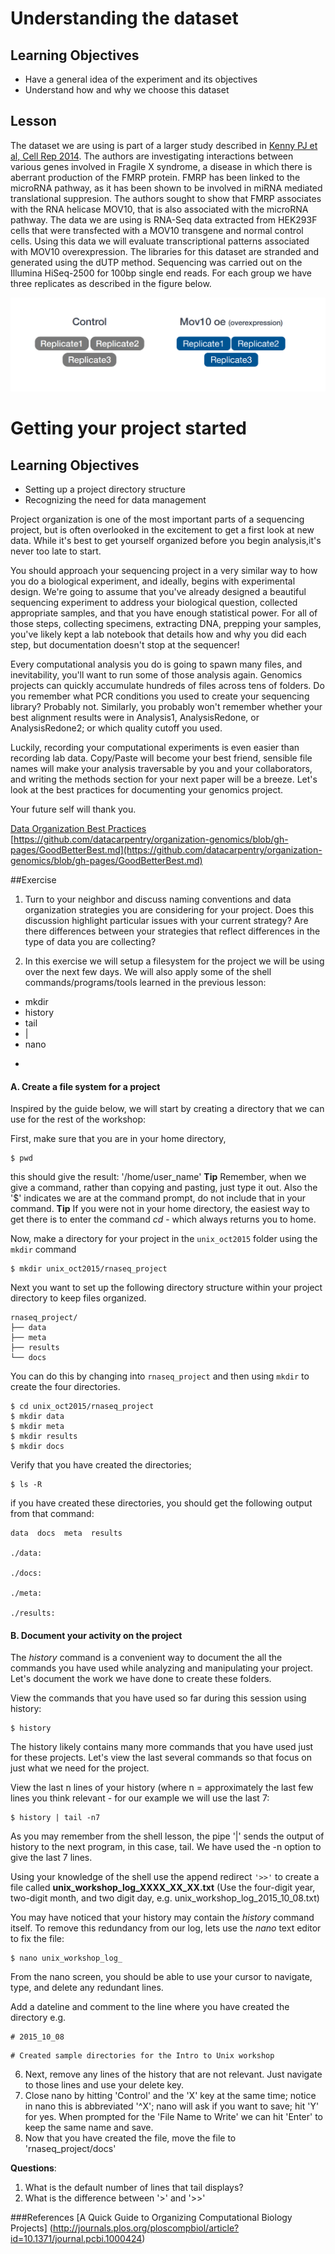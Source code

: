 

# Understanding the dataset

## Learning Objectives

* Have a general idea of the experiment and its objectives
* Understand how and why we choose this dataset

## Lesson
The dataset we are using is part of a larger study described in [Kenny PJ et al, Cell Rep 2014](http://www.ncbi.nlm.nih.gov/pubmed/25464849). The authors are investigating interactions between various genes involved in Fragile X syndrome, a disease in which there is aberrant production of the FMRP protein. FMRP has been linked to the microRNA pathway, as it has been shown to be involved in miRNA mediated translational suppresion. The authors sought to show that FMRP associates with the RNA helicase MOV10, that is also associated with the microRNA pathway. The data we are using is RNA-Seq data extracted from HEK293F cells that were transfected with a MOV10 transgene and normal control cells. Using this data we will evaluate  transcriptional patterns associated with MOV10 overexpression. The libraries for this dataset are stranded and generated using the dUTP method. Sequencing was carried out on the Illumina HiSeq-2500 for 100bp single end reads. For each group we have three replicates as described in the figure below.


![Automation](../img/exp_design.png)

 
# Getting your project started

## Learning Objectives

* Setting up a project directory structure
* Recognizing the need for data management

Project organization is one of the most important parts of a sequencing project, but is often overlooked in the excitement to get a first look at new data. While it's best to get yourself organized before you begin analysis,it's never too late to start.

You should approach your sequencing project in a very similar way to how you do a biological experiment, and ideally, begins with experimental design. We're going to assume that you've already designed a beautiful sequencing experiment 
to address your biological question, collected appropriate samples, and that you have enough statistical power. For all of those steps, collecting specimens, extracting DNA, prepping your samples, you've likely kept a lab notebook that details how and why you did each step, but documentation doesn't stop at the sequencer! 

Every computational analysis you do is going to spawn many files, and inevitability, you'll 
want to run some of those analysis again. Genomics projects can quickly accumulate hundreds of files across tens of folders. Do you remember what PCR conditions you used to create your sequencing library? Probably not. Similarly, you probably won't 
remember whether your best alignment results were in Analysis1, AnalysisRedone, or AnalysisRedone2; or which quality cutoff 
you used.

Luckily, recording your computational experiments is even easier than recording lab data. Copy/Paste will become your best friend, sensible file names will make your analysis traversable by you and your collaborators, and writing the methods section for your next paper will be a breeze. Let's look at the best practices for documenting your genomics project. 

Your future self will thank you.

[Data Organization Best Practices](https://github.com/datacarpentry/organization-genomics/blob/gh-pages/GoodBetterBest.md)<br>
[https://github.com/datacarpentry/organization-genomics/blob/gh-pages/GoodBetterBest.md](https://github.com/datacarpentry/organization-genomics/blob/gh-pages/GoodBetterBest.md)

##Exercise

1. Turn to your neighbor and discuss naming conventions and data organization strategies you are considering for your project. Does this discussion highlight particular issues with your current strategy? Are there differences between your strategies
that reflect differences in the type of data you are collecting?

2. In this exercise we will setup a filesystem for the project we will be using over the next few days. We will also apply some of the shell commands/programs/tools learned in the previous lesson:

* mkdir
* history
* tail
* |
* nano
* >>

#### A. Create a file system for a project

Inspired by the guide below, we will start by creating a directory that we can use for the rest of the workshop:

First, make sure that you are in your home directory,

```
$ pwd
```
this should give the result: '/home/user_name'
**Tip** Remember, when we give a command, rather than copying and pasting, just type it out. Also the '$' indicates we are at the command prompt, do not include that in your command. 
**Tip** If you were not in your home directory, the easiest way to get there is to enter the command *cd* - which always returns you to home. 

Now, make a directory for your project in the `unix_oct2015` folder using the `mkdir` command

```
$ mkdir unix_oct2015/rnaseq_project
```

Next you want to set up the following directory structure within your project directory to keep files organized. 

```
rnaseq_project/
├── data
├── meta
├── results
└── docs

```
You can do this by changing into `rnaseq_project` and then using `mkdir` to create the four directories.

```
$ cd unix_oct2015/rnaseq_project
$ mkdir data
$ mkdir meta
$ mkdir results
$ mkdir docs

``` 

Verify that you have created the directories;

```
$ ls -R
```
if you have created these directories, you should get the following output from that command:

```
data  docs  meta  results

./data:

./docs:

./meta:

./results:
```


#### B. Document your activity on the project

The *history* command is a convenient way to document the all the commands you have used while analyzing and manipulating your project. Let's document the work we have done to create these folders. 

View the commands that you have used so far during this session using history:

```
$ history
```

The history likely contains many more commands that you have used just for these projects. Let's view the last several commands so that focus on just what we need for the project. 

 View the last n lines of your history (where n = approximately the last few lines you think relevant - for our example we will use the last 7:

```
$ history | tail -n7
```

As you may remember from the shell lesson, the pipe '|' sends the output of history to the next program, in this case, tail. We have used the -n option to give the last 7 lines.

Using your knowledge of the shell use the append redirect `'>>'` to create a file called **unix_workshop_log_XXXX_XX_XX.txt** (Use the four-digit year, two-digit month, and two digit day, e.g. unix_workshop_log_2015_10_08.txt)


You may have noticed that your history may contain the *history* command itself. To remove this redundancy from our log, lets use the *nano* text editor to fix the file:

```
$ nano unix_workshop_log_
```

From the nano screen, you should be able to use your cursor to navigate, type, and delete any redundant lines. 

Add a dateline and comment to the line where you have created the directory e.g. 

```
# 2015_10_08 
```

```
# Created sample directories for the Intro to Unix workshop
```

6. Next, remove any lines of the history that are not relevant. Just navigate to those lines and use your delete key. 
7. Close nano by hitting 'Control' and the 'X' key at the same time; notice in nano this is abbreviated '\^X'; nano will ask if you want to save; hit 'Y' for yes. When prompted for the 'File Name to Write' we can hit 'Enter' to keep the same name and save. 
8. Now that you have created the file, move the file to 'rnaseq_project/docs'


**Questions**:    

1. What is the default number of lines that tail displays?
2. What is the difference between '>' and '>>'




###References
[A Quick Guide to Organizing Computational Biology Projects] (http://journals.plos.org/ploscompbiol/article?id=10.1371/journal.pcbi.1000424)



